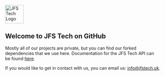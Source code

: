 <img src="https://jfstech.uk/logo.svg" alt="JFS Tech Logo" width="60"/>

## Welcome to JFS Tech on GitHub

Mostly all of our projects are private, but you can find our forked dependencies that we use here. Documentation for the JFS Tech API can be found [here](https://docs.jfstech.uk/).

If you would like to get in contact with us, you can email us: info@jfstech.uk.
